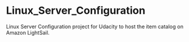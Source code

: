 # Linux_Server_Configuration
Linux Server Configuration project for Udacity to host the item catalog on Amazon LightSail.
